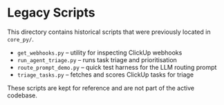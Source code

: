 # Legacy Scripts

This directory contains historical scripts that were previously located in
`core_py/`.

* `get_webhooks.py` – utility for inspecting ClickUp webhooks
* `run_agent_triage.py` – runs task triage and prioritisation
* `route_prompt_demo.py` – quick test harness for the LLM routing prompt
* `triage_tasks.py` – fetches and scores ClickUp tasks for triage

These scripts are kept for reference and are not part of the active codebase.
